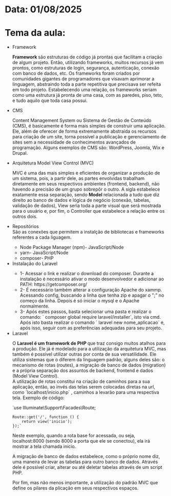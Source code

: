 <h1> Data: 01/08/2025</h1>
<h1> Tema da aula: </h1>

<ul> 
  <li>Framework</li>
  <p> 
  <strong> Framework </strong> são estruturas de código já prontas que facilitam a criação de algum projeto.
  Então, utilizando frameworks, muitos recursos já vem prontos, como estruturas de login, segurança,
  autenticação, conexão com banco de dados, etc. Os frameworks foram criados por comunidades gigantes de programadores
  que visavam aprimorar a linguagem, abstraindo toda a parte repetitiva que precisava ser refeita em todo projeto.
  Estabelecendo uma relação, os frameworks seriam como uma estrutura já pronta de uma casa, com as paredes, piso, teto,
  e tudo aquilo que toda casa possui.
  </p>

  <li>CMS</li>
  <p>Content Management System ou Sistema de Gestão de Conteúdo (CMS), é basicamente é forma mais simples de 
  construir uma aplicação. Ele, além de oferecer de forma extremamente abstraída os recursos para criação de um site,
  torna possível a publicação e gerenciamento de sites sem a necessidade de conhecimentos avançados de programação.
  Alguns exemplos de CMS são: WordPress, Joomla, Wix e Drupal.
  </p>
  
  <li>Arquitetura Model View Control (MVC) </li>
  <p>
  MVC é uma das mais simples e eficientes de organizar a produção de um sistema, pois, a partir dele, as partes envolvidas
  trabalham diretamente em seus respectivos ambientes (frontend, backend), não havendo a precisão de um grupo sobrepôr o outro.
  A sigla estabelece exatamente essa separação, sendo <strong> Model </strong> relacionada a tudo que diz direito ao banco de dados e lógica de negócio (conexão, tabelas, validação de dados), View seria toda a parte visual que será mostrada para o usuário e, por fim, 
  o Controller que estabelece a relação entre os outros dois.
  </p>

  <li>Repositórios </li>
  São as conexões que permitem a instalção de bibliotecas e frameworks referentes a cada liguagem.
  <ul>
  <li>Node Package Manager (npm)- JavaScript/Node </li>
  <li>yarn- JavaScript/Node </li>
  <li> composer- PHP </li>
  </ul>
  
  <li>Instalação do Laravel</li>
  
  <ul>
  <li> 1- Acessar o link e realizar o download do composer. Durante a instalação é necessário ativar o modo desenvolvedor e 
  adicionar ao PATH: https://getcomposer.org/ </li>

  <li> 2- É necessário também alterar a configuração Apache do xammp. Acessando config, buscando a linha que tenha zip e apagar
  o ";" no começo da linha. Depois é só iniciar o mysql e o Apache normalmente. </li>

  <li>
  3- Após estes passos, basta selecionar uma pasta e realizar o comando: ` composer global require laravel/installer`,
  isto via cmd. Após isto basta realizar o comando ` laravel new nome_aplicacao`  e, após isso, seguir com as preferências adequadas para seu projeto.</li>
  </ul>

  <li>Laravel</li>
  <p>
  O <strong> Laravel é um framework de PHP </strong> que traz consigo muitos atalhos para a produção.
  Ele já é modelado para a utilização da arquitetura MVC, mas também é possível utilizar outras por conta
  de sua versatilidade. Ele utiliza sistemas que o diferem da linguagem padrão, alguns deles são: o mecanismo de rotas (routes),
  a migração de banco de dados (migration) e a própria separação dos assuntos de backend, frontend e dados (Model View Control).
  <br>
  A utilização de rotas constitui na criação de caminhos para a sua aplicação, então, ao invés das telas serem colocadas diretas na url,
  como `localhost/inicio.php` , caminhos a levarão para uma respectiva tela. Exemplo de código:

  `use Illuminate\Support\Facades\Route;

    Route::get('/', function () {
        return view('inicio');
    });`

  Neste exemplo, quando a rota base for acessada, ou seja, localhost:8000 (sendo 8000 a porta que ele se conectou), ela
  irá mostrar a tela chamada inicio.

  A migração de banco de dados estabelece, como o próprio nome diz, uma maneira de levar as tabelas para outro banco de dados.
  Através dele é possível criar, alterar ou até deletar tabelas através de um script PHP.

  Por fim, mas não menos importante, a utilização do padrão MVC que define os pilares da plicação em seus respectivos espaços.
  </p>

</ul>